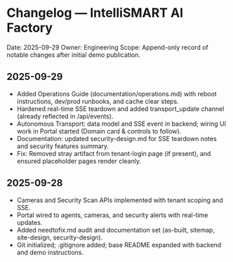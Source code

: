 # Changelog — IntelliSMART AI Factory

Date: 2025-09-29
Owner: Engineering
Scope: Append-only record of notable changes after initial demo publication.

## 2025-09-29
- Added Operations Guide (documentation/operations.md) with reboot instructions, dev/prod runbooks, and cache clear steps.
- Hardened real-time SSE teardown and added transport_update channel (already reflected in /api/events).
- Autonomous Transport: data model and SSE event in backend; wiring UI work in Portal started (Domain card & controls to follow).
- Documentation: updated security-design.md for SSE teardown notes and security features summary.
- Fix: Removed stray artifact from tenant-login page (if present), and ensured placeholder pages render cleanly.

## 2025-09-28
- Cameras and Security Scan APIs implemented with tenant scoping and SSE.
- Portal wired to agents, cameras, and security alerts with real-time updates.
- Added needtofix.md audit and documentation set (as-built, sitemap, site-design, security-design).
- Git initialized; .gitignore added; base README expanded with backend and demo instructions.
